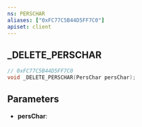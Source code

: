 ```yaml
---
ns: PERSCHAR
aliases: ["0xFC77C5B44D5FF7C0"]
apiset: client
---
```

## _DELETE_PERSCHAR

```c
// 0xFC77C5B44D5FF7C0
void _DELETE_PERSCHAR(PersChar persChar);
```


## Parameters
* **persChar**:



